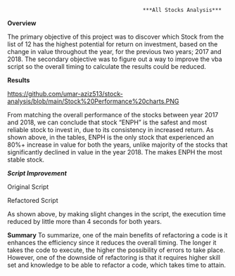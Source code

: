                                                ***All Stocks Analysis***

**Overview**

The primary objective of this project was to discover which Stock from the list of 12 has the highest potential for return on investment, based on the change in value throughout the year, for the previous two years; 2017 and 2018. 
The secondary objective was to figure out a way to improve the vba script so the overall timing to calculate the results could be reduced.

**Results**

https://github.com/umar-aziz513/stock-analysis/blob/main/Stock%20Performance%20charts.PNG

From matching the overall performance of the stocks between year 2017 and 2018, we can conclude that stock “ENPH” is the safest and most reliable stock to invest in, due to its consistency in increased return.  As shown above, in the tables, ENPH is the only stock that experienced an 80%+ increase in value for both the years, unlike majority of the stocks that significantly declined in value in the year 2018.  The makes ENPH the most stable stock.

  ***Script Improvement***

Original Script

Refactored Script

As shown above, by making slight changes in the script, the execution time reduced by little more than 4 seconds for both years.

**Summary**
To summarize, one of the main benefits of refactoring a code is it enhances the efficiency since it reduces the overall timing.  The longer it takes the code to execute, the higher the possibility of errors to take place. However, one of the downside of refactoring is that it requires higher skill set and knowledge to be able to refactor a code, which takes time to attain. 
